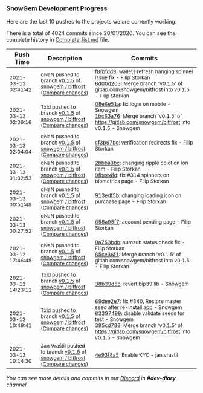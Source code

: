 
### SnowGem Development Progress

Here are the last 10 pushes to the projects we are currently working.

There is a total of 4024 commits since 20/01/2020. You can see the complete history in
 [Complete_list.md](Complete_list.md) file.

| Push Time | Description | Commits |
| --- | --- | --- |
| <sub>2021-03-13 02:41:42</sub> | <sub>qNaN pushed to branch [v0\.1\.5](https://gitlab.com/snowgem/bitfrost/commits/v0.1.5) of [snowgem / bitfrost](https://gitlab.com/snowgem/bitfrost) ([Compare changes](https://gitlab.com/snowgem/bitfrost/compare/1bc63a7660befeb1f9b732182a3851f3930bccec...6d00d203a0d7bbad52a8b0b747f7b0f6d6afb368))</sub> | <sub>[f8fbfdd9](https://gitlab.com/snowgem/bitfrost/-/commit/f8fbfdd9d6666fc027268f8e5cb0484b7e7a814b): wallets refresh hanging spinner issue fix - Filip Storkan<br>[6d00d203](https://gitlab.com/snowgem/bitfrost/-/commit/6d00d203a0d7bbad52a8b0b747f7b0f6d6afb368): Merge branch 'v0.1.5' of gitlab.com:snowgem/bitfrost into v0.1.5 - Filip Storkan</sub> |
| <sub>2021-03-13 02:09:16</sub> | <sub>Txid pushed to branch [v0\.1\.5](https://gitlab.com/snowgem/bitfrost/commits/v0.1.5) of [snowgem / bitfrost](https://gitlab.com/snowgem/bitfrost) ([Compare changes](https://gitlab.com/snowgem/bitfrost/compare/cf3b67bc7baf68b67cc2764f343a71ef252ebe81...1bc63a7660befeb1f9b732182a3851f3930bccec))</sub> | <sub>[08e6e51a](https://gitlab.com/snowgem/bitfrost/-/commit/08e6e51a7c850be0636b2df6d289987a9e4aed3e): fix login on mobile - Snowgem<br>[1bc63a76](https://gitlab.com/snowgem/bitfrost/-/commit/1bc63a7660befeb1f9b732182a3851f3930bccec): Merge branch 'v0.1.5' of https://gitlab.com/snowgem/bitfrost into v0.1.5 - Snowgem</sub> |
| <sub>2021-03-13 02:04:04</sub> | <sub>qNaN pushed to branch [v0\.1\.5](https://gitlab.com/snowgem/bitfrost/commits/v0.1.5) of [snowgem / bitfrost](https://gitlab.com/snowgem/bitfrost) ([Compare changes](https://gitlab.com/snowgem/bitfrost/compare/9fbee4fd9b7ebf697276dd24cf0ef53b414a144c...cf3b67bc7baf68b67cc2764f343a71ef252ebe81))</sub> | <sub>[cf3b67bc](https://gitlab.com/snowgem/bitfrost/-/commit/cf3b67bc7baf68b67cc2764f343a71ef252ebe81): verification redirects fix - Filip Storkan</sub> |
| <sub>2021-03-13 01:32:53</sub> | <sub>qNaN pushed to branch [v0\.1\.5](https://gitlab.com/snowgem/bitfrost/commits/v0.1.5) of [snowgem / bitfrost](https://gitlab.com/snowgem/bitfrost) ([Compare changes](https://gitlab.com/snowgem/bitfrost/compare/913edf5bc440cdec122d521f7b736d740de3e929...9fbee4fd9b7ebf697276dd24cf0ef53b414a144c))</sub> | <sub>[2bbba3bc](https://gitlab.com/snowgem/bitfrost/-/commit/2bbba3bc70c941aea55f0a8ed9dfb6e849be71b6): changing ripple colot on ion item - Filip Storkan<br>[9fbee4fd](https://gitlab.com/snowgem/bitfrost/-/commit/9fbee4fd9b7ebf697276dd24cf0ef53b414a144c): fix #314 spinners on biometrics page - Filip Storkan</sub> |
| <sub>2021-03-13 00:51:48</sub> | <sub>qNaN pushed to branch [v0\.1\.5](https://gitlab.com/snowgem/bitfrost/commits/v0.1.5) of [snowgem / bitfrost](https://gitlab.com/snowgem/bitfrost) ([Compare changes](https://gitlab.com/snowgem/bitfrost/compare/658a95f79e2681408cb4acb448c5cdd4ef73ced3...913edf5bc440cdec122d521f7b736d740de3e929))</sub> | <sub>[913edf5b](https://gitlab.com/snowgem/bitfrost/-/commit/913edf5bc440cdec122d521f7b736d740de3e929): changing loading icon on purchase page - Filip Storkan</sub> |
| <sub>2021-03-13 00:27:52</sub> | <sub>qNaN pushed to branch [v0\.1\.5](https://gitlab.com/snowgem/bitfrost/commits/v0.1.5) of [snowgem / bitfrost](https://gitlab.com/snowgem/bitfrost) ([Compare changes](https://gitlab.com/snowgem/bitfrost/compare/65ce36f111a8fa4f8c910fb670751c9a7efcd75a...658a95f79e2681408cb4acb448c5cdd4ef73ced3))</sub> | <sub>[658a95f7](https://gitlab.com/snowgem/bitfrost/-/commit/658a95f79e2681408cb4acb448c5cdd4ef73ced3): account pending page - Filip Storkan</sub> |
| <sub>2021-03-12 17:46:48</sub> | <sub>qNaN pushed to branch [v0\.1\.5](https://gitlab.com/snowgem/bitfrost/commits/v0.1.5) of [snowgem / bitfrost](https://gitlab.com/snowgem/bitfrost) ([Compare changes](https://gitlab.com/snowgem/bitfrost/compare/38b39d5b674618b50178fec181ca14ff825b4356...65ce36f111a8fa4f8c910fb670751c9a7efcd75a))</sub> | <sub>[0a753bdb](https://gitlab.com/snowgem/bitfrost/-/commit/0a753bdbed70f4465e3fd5ff8ca50449ecebdc2b): sumsub status check fix - Filip Storkan<br>[65ce36f1](https://gitlab.com/snowgem/bitfrost/-/commit/65ce36f111a8fa4f8c910fb670751c9a7efcd75a): Merge branch 'v0.1.5' of gitlab.com:snowgem/bitfrost into v0.1.5 - Filip Storkan</sub> |
| <sub>2021-03-12 14:23:11</sub> | <sub>Txid pushed to branch [v0\.1\.5](https://gitlab.com/snowgem/bitfrost/commits/v0.1.5) of [snowgem / bitfrost](https://gitlab.com/snowgem/bitfrost) ([Compare changes](https://gitlab.com/snowgem/bitfrost/compare/395cd78621fbb35faefb7770cd99effe9ff2e598...38b39d5b674618b50178fec181ca14ff825b4356))</sub> | <sub>[38b39d5b](https://gitlab.com/snowgem/bitfrost/-/commit/38b39d5b674618b50178fec181ca14ff825b4356): revert bip39 lib - Snowgem</sub> |
| <sub>2021-03-12 10:49:41</sub> | <sub>Txid pushed to branch [v0\.1\.5](https://gitlab.com/snowgem/bitfrost/commits/v0.1.5) of [snowgem / bitfrost](https://gitlab.com/snowgem/bitfrost) ([Compare changes](https://gitlab.com/snowgem/bitfrost/compare/4e93f8a5a3c58f9dbdee1e36ebdc103329dd69bb...395cd78621fbb35faefb7770cd99effe9ff2e598))</sub> | <sub>[69dee2e7](https://gitlab.com/snowgem/bitfrost/-/commit/69dee2e7a746dc7858c240efd7891fb3581b4a62): fix #340, Restore master seed after re-install app - Snowgem<br>[63397499](https://gitlab.com/snowgem/bitfrost/-/commit/63397499b8de2a9d1f419fcf4bd377146ba18b5b): disable validate seeds for test - Snowgem<br>[395cd786](https://gitlab.com/snowgem/bitfrost/-/commit/395cd78621fbb35faefb7770cd99effe9ff2e598): Merge branch 'v0.1.5' of https://gitlab.com/snowgem/bitfrost into v0.1.5 - Snowgem</sub> |
| <sub>2021-03-12 10:14:30</sub> | <sub>Jan Vraštil pushed to branch [v0\.1\.5](https://gitlab.com/snowgem/bitfrost/commits/v0.1.5) of [snowgem / bitfrost](https://gitlab.com/snowgem/bitfrost) ([Compare changes](https://gitlab.com/snowgem/bitfrost/compare/9e70acec5dec95a989b7a4f9e0925063d08c0ef9...4e93f8a5a3c58f9dbdee1e36ebdc103329dd69bb))</sub> | <sub>[4e93f8a5](https://gitlab.com/snowgem/bitfrost/-/commit/4e93f8a5a3c58f9dbdee1e36ebdc103329dd69bb): Enable KYC - jan.vrastil</sub> |

_You can see more details and commits in our [Discord](https://discord.gg/zumGnbg) in **#dev-diary** channel._
